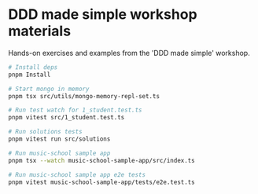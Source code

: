 # DDD made simple workshop materials

Hands-on exercises and examples from the 'DDD made simple' workshop.

```bash
# Install deps
pnpm Install

# Start mongo in memory
pnpm tsx src/utils/mongo-memory-repl-set.ts

# Run test watch for 1_student.test.ts
pnpm vitest src/1_student.test.ts

# Run solutions tests
pnpm vitest run src/solutions

# Run music-school sample app
pnpm tsx --watch music-school-sample-app/src/index.ts

# Run music-school sample app e2e tests
pnpm vitest music-school-sample-app/tests/e2e.test.ts
```
